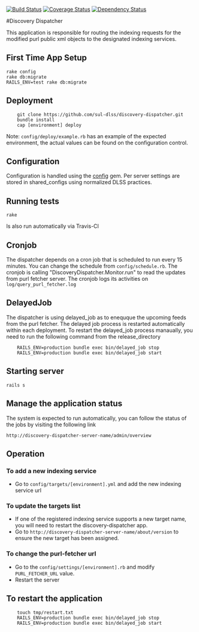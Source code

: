[![Build Status](https://travis-ci.org/sul-dlss/discovery-dispatcher.svg?branch=master)](https://travis-ci.org/sul-dlss/discovery-dispatcher) [![Coverage Status](https://coveralls.io/repos/sul-dlss/discovery-dispatcher/badge.svg?branch=master)](https://coveralls.io/r/sul-dlss/discovery-dispatcher?branch=master) [![Dependency Status](https://gemnasium.com/sul-dlss/discovery-dispatcher.svg)](https://gemnasium.com/sul-dlss/discovery-dispatcher)

#Discovery Dispatcher

This application is responsible for routing the indexing requests for the modified purl public xml objects to the designated indexing services.

## First Time App Setup

```
rake config
rake db:migrate
RAILS_ENV=test rake db:migrate
```

## Deployment

```
	git clone https://github.com/sul-dlss/discovery-dispatcher.git
	bundle install
	cap [environment] deploy
```

Note: ```config/deploy/example.rb``` has an example of the expected environment, the actual values can be found on the configuration control.

## Configuration

Configuration is handled using the [config](https://github.com/railsconfig/config) gem. Per server settings are stored in shared_configs using normalized DLSS practices.

## Running tests

```
rake
```

Is also run automatically via Travis-CI

## Cronjob
The dispatcher depends on a cron job that is scheduled to run every 15 minutes. You can change the schedule from ```config/schedule.rb```. The cronjob is calling "DiscoveryDispatcher.Monitor.run" to read the updates from purl fetcher server. The cronjob logs its activities on ```log/query_purl_fetcher.log```

## DelayedJob
The dispatcher is using delayed_job as to enequque the upcoming feeds from the purl fetcher. The delayed job process is restarted automatically within each deployment. To restart the delayed_job process manaually, you need to run the following command from the release_directory

```
	RAILS_ENV=production bundle exec bin/delayed_job stop
	RAILS_ENV=production bundle exec bin/delayed_job start
```

## Starting server

```
rails s
```

## Manage the application status
The system is expected to run automatically, you can follow the status of the jobs by visiting the following link

  ``` http://discovery-dispatcher-server-name/admin/overview ```


## Operation

### To add a new indexing service
* Go to ```config/targets/[environment].yml``` and add the new indexing service url

### To update the targets list
* If one of the registered indexing service supports a new target name, you will need to restart the discovery-dispatcher app.
* Go to ```http://discovery-dispatcher-server-name/about/version``` to ensure the new target has been assigned.

### To change the purl-fetcher url
* Go to the ```config/settings/[environment].rb``` and modify ```PURL_FETCHER_URL``` value.
* Restart the server

## To restart the application

```
	touch tmp/restart.txt
	RAILS_ENV=production bundle exec bin/delayed_job stop
	RAILS_ENV=production bundle exec bin/delayed_job start
```

